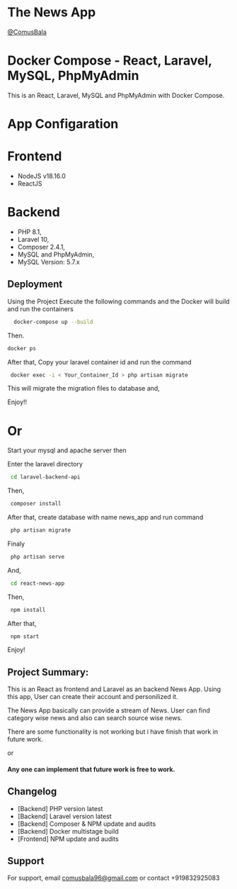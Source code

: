 # The News App

[@ComusBala](https://www.github.com/ComusBala96)

# Docker Compose - React, Laravel, MySQL, PhpMyAdmin

This is an React, Laravel, MySQL and PhpMyAdmin with Docker Compose.

# App Configaration

# Frontend

- NodeJS v18.16.0
- ReactJS

# Backend

- PHP 8.1,
- Laravel 10,
- Composer 2.4.1,
- MySQL and PhpMyAdmin,
- MySQL Version: 5.7.x

## Deployment

Using the Project Execute the following commands and the Docker will build and run the containers

```bash
  docker-compose up --build
```

Then.

```bash
docker ps
```

After that, Copy your laravel container id and run the command

```bash
 docker exec -i < Your_Container_Id > php artisan migrate
```

This will migrate the migration files to database and,

Enjoy!!

# Or

Start your mysql and apache server then

Enter the laravel directory

```bash
 cd laravel-backend-api
```

Then,

```bash
 composer install
```

After that, create database with name news_app and run command

```bash
 php artisan migrate
```

Finaly

```bash
 php artisan serve
```

And,

```bash
 cd react-news-app
```

Then,

```bash
 npm install
```

After that,

```bash
 npm start
```

Enjoy!

## Project Summary:

This is an React as frontend and Laravel as an backend News App. Using this app, User can create their account and personilized it.

The News App basically can provide a stream of News. User can find category wise news and also can search source wise news.

There are some functionality is not working but i have finish that work in future work.

or

#### Any one can implement that future work is free to work.

## Changelog

- [Backend] PHP version latest
- [Backend] Laravel version latest
- [Backend] Composer & NPM update and audits
- [Backend] Docker multistage build
- [Frontend] NPM update and audits

## Support

For support, email comusbala96@gmail.com or contact +919832925083
